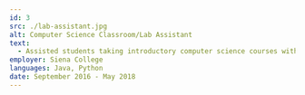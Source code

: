 ```yaml
---
id: 3
src: ./lab-assistant.jpg
alt: Computer Science Classroom/Lab Assistant
text:
  - Assisted students taking introductory computer science courses with proper completion of lab/lecture materials
employer: Siena College
languages: Java, Python
date: September 2016 - May 2018
---
```

